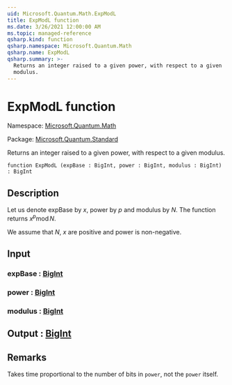 ```yaml
---
uid: Microsoft.Quantum.Math.ExpModL
title: ExpModL function
ms.date: 3/26/2021 12:00:00 AM
ms.topic: managed-reference
qsharp.kind: function
qsharp.namespace: Microsoft.Quantum.Math
qsharp.name: ExpModL
qsharp.summary: >-
  Returns an integer raised to a given power, with respect to a given
  modulus.
---
```


# ExpModL function

Namespace: [Microsoft.Quantum.Math](xref:Microsoft.Quantum.Math)

Package: [Microsoft.Quantum.Standard](https://nuget.org/packages/Microsoft.Quantum.Standard)


Returns an integer raised to a given power, with respect to a givenmodulus.

```qsharp
function ExpModL (expBase : BigInt, power : BigInt, modulus : BigInt) : BigInt
```


## Description

Let us denote expBase by $x$, power by $p$ and modulus by $N$.The function returns $x^p \operatorname{mod} N$.We assume that $N$, $x$ are positive and power is non-negative.

## Input

### expBase : [BigInt](xref:microsoft.quantum.lang-ref.bigint)




### power : [BigInt](xref:microsoft.quantum.lang-ref.bigint)




### modulus : [BigInt](xref:microsoft.quantum.lang-ref.bigint)





## Output : [BigInt](xref:microsoft.quantum.lang-ref.bigint)



## Remarks

Takes time proportional to the number of bits in `power`, not the `power` itself.